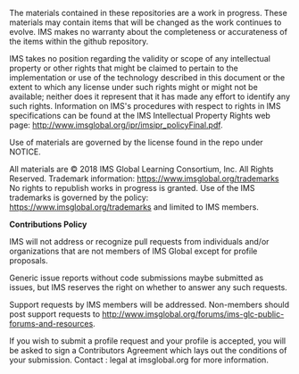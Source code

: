 The materials contained in these repositories are a work in progress.  These materials may contain items that will be changed as the work continues to evolve.  IMS makes no warranty about the completeness or accurateness of the items within the github repository.
 
IMS takes no position regarding the validity or scope of any intellectual property or other rights that might be claimed to pertain to the implementation or use of the technology described in this document or the extent to which any license under such rights might or might not be available; neither does it represent that it has made any effort to identify any such rights. Information on IMS's procedures with respect to rights in IMS specifications can be found at the IMS Intellectual Property Rights web page: http://www.imsglobal.org/ipr/imsipr_policyFinal.pdf.
 
Use of materials are governed by the license found in the repo under NOTICE.
 
All materials are © 2018 IMS Global Learning Consortium, Inc. All Rights Reserved.
Trademark information: https://www.imsglobal.org/trademarks  No rights to republish works in progress is granted.  Use of the IMS trademarks is governed by the policy: https://www.imsglobal.org/trademarks and limited to IMS members.
 
**Contributions Policy**

IMS will not address or recognize pull requests from individuals and/or organizations that are not members of IMS Global except for profile proposals.
 
Generic issue reports without code submissions maybe submitted as issues, but IMS reserves the right on whether to answer any such requests.
 
Support requests by IMS members will be addressed.  Non-members should post support requests to  http://www.imsglobal.org/forums/ims-glc-public-forums-and-resources.
 
If you wish to submit a profile request and your profile is accepted, you will be asked to sign a Contributors Agreement which lays out the conditions of your submission.  Contact : legal at imsglobal.org for more information.
